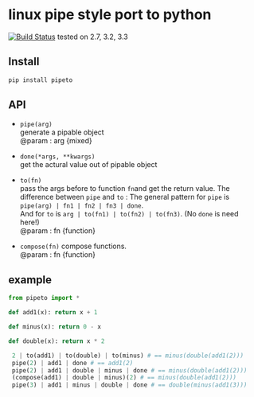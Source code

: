 # linux pipe style port to python

[![Build Status](https://travis-ci.org/v2e4lisp/pipeto.png)](https://travis-ci.org/v2e4lisp/pipeto)
tested on 2.7, 3.2, 3.3

## Install
```bash
pip install pipeto
```

## API
* `pipe(arg)`   
generate a pipable object   
@param : arg {mixed}

* `done(*args, **kwargs)`  
get the actural value out of pipable object

* `to(fn)`  
pass the args before to function `fn`and get the return value. The difference between `pipe` and `to` : 
The general pattern for `pipe` is `pipe(arg) | fn1 | fn2 | fn3 | done`.  
And for `to` is `arg | to(fn1) | to(fn2) | to(fn3)`. (No `done` is need here!)  
@param : fn {function}

* `compose(fn)`
compose functions.  
@param : fn {function}

## example
```python
from pipeto import *

def add1(x): return x + 1

def minus(x): return 0 - x

def double(x): return x * 2

 2 | to(add1) | to(double) | to(minus) # == minus(double(add1(2)))
 pipe(2) | add1 | done # == add1(2)
 pipe(2) | add1 | double | minus | done # == minus(double(add1(2)))
 (compose(add1) | double | minus)(2) # == minus(double(add1(2)))
 pipe(3) | add1 | minus | double | done # == double(minus(add1(3)))
```
